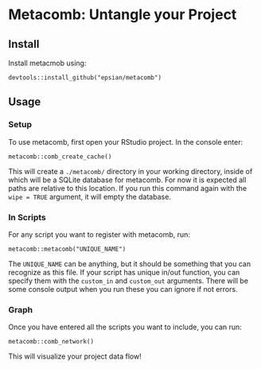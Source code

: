 # Metacomb: Untangle your Project

## Install

Install metacmob using:
```
devtools::install_github("epsian/metacomb")
```

## Usage

### Setup

To use metacomb, first open your RStudio project. In the console enter:

```
metacomb::comb_create_cache()
```

This will create a `./metacomb/` directory in your working directory, inside of which will be a SQLite database for metacomb. For now it is expected all paths are relative to this location. If you run this command again with the `wipe = TRUE` argument, it will empty the database.

### In Scripts

For any script you want to register with metacomb, run:

```
metacomb::metacomb("UNIQUE_NAME")
```

The `UNIQUE_NAME` can be anything, but it should be something that you can recognize as this file. If your script has unique in/out function, you can specify them with the `custom_in` and `custom_out` arguments. There will be some console output when you run these you can ignore if not errors.

### Graph

Once you have entered all the scripts you want to include, you can run:

```
metacomb::comb_network()
```

This will visualize your project data flow!
